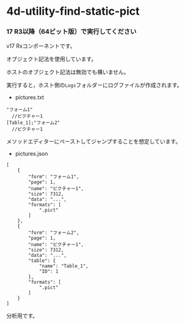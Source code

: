 # 4d-utility-find-static-pict

### 17 R3以降（64ビット版）で実行してください

v17 Rxコンポーネントです。

オブジェクト記法を使用しています。

ホストのオブジェクト記法は無効でも構いません。

実行すると，ホスト側の``Logs``フォルダーにログファイルが作成されます。

* pictures.txt

```
"フォーム1"
  //ピクチャー1
[Table_1];"フォーム2"
  //ピクチャー1
```

メソッドエディターにペーストしてジャンプすることを想定しています。

* pictures.json

```
[
	{
		"form": "フォーム1",
		"page": 1,
		"name": "ピクチャー1",
		"size": 7312,
		"data": "...",
		"formats": [
			".pict"
		]
	},
	{
		"form": "フォーム2",
		"page": 1,
		"name": "ピクチャー1",
		"size": 7312,
		"data": "...",
		"table": {
			"name": "Table_1",
			"ID": 1
		},
		"formats": [
			".pict"
		]
	}
]
```

分析用です。
  
